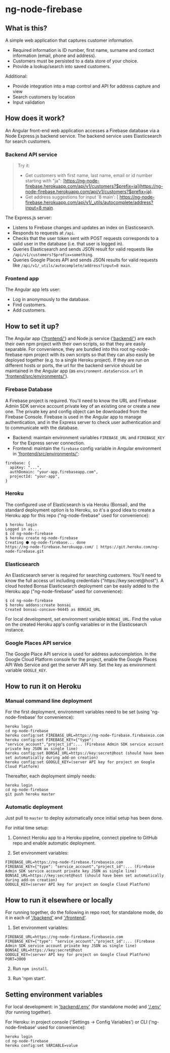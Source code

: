 # ng-node-firebase

## What is this?

A simple web application that captures customer information.

- Required information is ID number, first name, surname and contact information (email, phone and address).
- Customers must be persisted to a data store of your choice.
- Provide a lookup/search into saved customers.

Additional:
- Provide integration into a map control and API for address capture and view
- Search customers by location
- Input validation

## How does it work?

An Angular front-end web application accesses a Firebase database via a Node Express.js backend service. The backend service uses Elasticsearch for search customers.

### Backend API service

> Try it:
>
> - Get customers with first name, last name, email or id number starting with "ja": [https://ng-node-firebase.herokuapp.com/api/v1/customers?$prefix=ja](https://ng-node-firebase.herokuapp.com/api/v1/customers?$prefix=ja).
> - Get address suggestions for input '8 main': [ [https://ng-node-firebase.herokuapp.com/api/v1/_utils/autocomplete/address?input=8 main](https://ng-node-firebase.herokuapp.com/api/v1/_utils/autocomplete/address?input=8%20main).

The Express.js server:

- Listens to Firebase changes and updates an index on Elasticsearch.
- Responds to requests at `/api`.
- Checks that the user token sent with POST requests corresponds to a valid user in the database (i.e. that user is logged in).
- Queries Elasticsearch and sends JSON result for valid requests like `/api/v1/customers?$prefix=something`.
- Queries Google Places API and sends JSON results for valid requests like `/api/v1/_utils/autocomplete/address?input=8 main`.

### Frontend app

The Angular app lets user:

- Log in anonymously to the database.
- Find customers.
- Add customers.

## How to set it up?

The Angular app (['frontend/'](frontend)) and Node.js service (['backend/'](backend)) are each their own npm project with their own scripts, so that they are easily separable. For convenience, they are bundled into this root ng-node-firebase npm project with its own scripts so that they can also easily be deployed together (e.g. to a single Heroku project). If they are run on different hosts or ports, the url for the backend service should be maintained in the Angular app (as `environment.dataService.url` in ['frontend/src/environments/'](frontend/src/environments)).

### Firebase Database

A Firebase project is required. You'll need to know the URL and Firebase Admin SDK service account private key of an existing one or create a new one. The private key and config object can be downloaded from the Firebase Console. Firebase is used in the Angular app to manage authentication, and in the Express server to check user authentication and to communicate with the database.

- Backend: maintain environment variables `FIREBASE_URL` and `FIREBASE_KEY` for the Express server connection.
- Frontend: maintain the `firebase` config variable in Angular environment in ['frontend/src/environments/'](frontend/src/environments):

```
firebase: {
  apiKey: "...",
  authDomain: "your-app.firebaseapp.com",
  projectId: "your-app",
}
```

### Heroku

The configured use of Elasticsearch is via Heroku (Bonsai), and the standard deployment option is to Heroku, so it's a good idea to create a Heroku app for this repo ("ng-node-firebase" used for convenience):

```
$ heroku login
Logged in as...
$ cd ng-node-firebase
$ heroku create ng-node-firebase
Creating ⬢ ng-node-firebase... done
https://ng-node-firebase.herokuapp.com/ | https://git.heroku.com/ng-node-firebase.git
```

### Elasticsearch

An Elasticsearch server is required for searching customers. You'll need to know the full access url including credentials ("https://key:secret@host"). A cloud hosted Bonsai Elasticsearch deployment can be easily added to the Heroku app ("ng-node-firebase" used for convenience):

```
$ cd ng-node-firebase
$ heroku addons:create bonsai
Created bonsai-concave-94445 as BONSAI_URL
```

For local development, set environment variable `BONSAI_URL`. Find the value on the created Heroku app's config variables or in the Elasticsearch instance.

### Google Places API service

The Google Place API service is used for address autocompletion. In the Google Cloud Platform console for the project, enable the Google Places API Web Service and get the server API key. Set the key as environment variable `GOOGLE_KEY`.

## How to run it on Heroku

### Manual command line deployment

For the first deployment, environment variables need to be set (using 'ng-node-firebase' for convenience):

```
heroku login
cd ng-node-firebase
heroku config:set FIREBASE_URL=https://ng-node-firebase.firebaseio.com
heroku config:set FIREBASE_KEY={"type": "service_account","project_id":... (Firebase Admin SDK service account private key JSON as single line)
heroku config:set BONSAI_URL=https://key:secret@host (should have been set automatically during add-on creation)
heroku config:set GOOGLE_KEY=(server API key for project on Google Cloud Platform)
```

Thereafter, each deployment simply needs:

```
heroku login
cd ng-node-firebase
git push heroku master
```

### Automatic deployment

Just pull to `master` to deploy automatically once initial setup has been done.

For initial time setup:

1. Connect Heroku app to a Heroku pipeline, connect pipeline to GitHub repo and enable automatic deployment.

2. Set environment variables:

```
FIREBASE_URL=https://ng-node-firebase.firebaseio.com
FIREBASE_KEY={"type": "service_account","project_id":... (Firebase Admin SDK service account private key JSON as single line)
BONSAI_URL=https://key:secret@host (should have been set automatically during add-on creation)
GOOGLE_KEY=(server API key for project on Google Cloud Platform)
```

## How to run it elsewhere or locally

For running together, do the following in repo root; for standalone mode, do it in each of ['/backend'](backend/) and ['/frontend'](frontend/).

1. Set environment variables:

```
FIREBASE_URL=https://ng-node-firebase.firebaseio.com
FIREBASE_KEY={"type": "service_account","project_id":... (Firebase Admin SDK service account private key JSON as single line)
BONSAI_URL=https://key:secret@host
GOOGLE_KEY=(server API key for project on Google Cloud Platform)
PORT=3000
```

2. Run `npm install`.

3. Run 'npm start'.

## Setting environment variables

For local development: in ['backend/.env'](backend/.env) (for standalone mode) and ['/.env'](.env) (for running together).

For Heroku: in project console ('Settings -> Config Variables') or CLI ('ng-node-firebase' used for convenience):

```
heroku login
cd ng-node-firebase
heroku config:set VARIABLE=value
```
